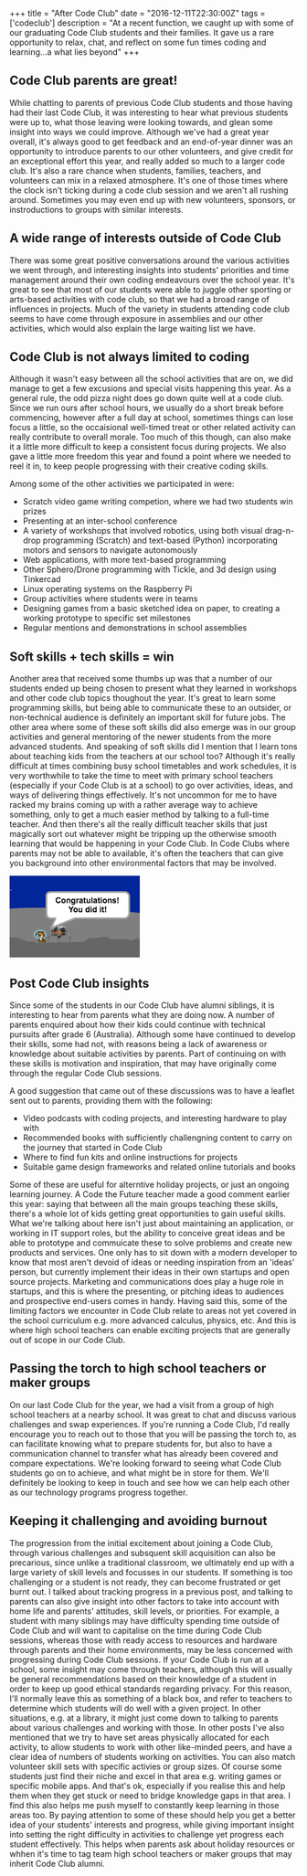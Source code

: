 +++
title = "After Code Club"
date = "2016-12-11T22:30:00Z"
tags = ['codeclub']
description = "At a recent function, we caught up with some of our graduating Code Club students and their families. It gave us a rare opportunity to relax, chat, and reflect on some fun times coding and learning...a what lies beyond"
+++


## Code Club parents are great!

While chatting to parents of previous Code Club students and those having had their last Code Club, it was interesting to hear what previous students were up to, what those leaving were looking towards, and glean some insight into ways we could improve. Although we've had a great year overall, it's always good to get feedback and an end-of-year dinner was an opportunity to introduce parents to our other volunteers, and give credit for an exceptional effort this year, and really added so much to a larger code club. It's also a rare chance when students, families, teachers, and volunteers can mix in a relaxed atmosphere. It's one of those times where the clock isn't ticking during a code club session and we aren't all rushing around. Sometimes you may even end up with new volunteers, sponsors, or instroductions to groups with similar interests.

## A wide range of interests outside of Code Club

There was some great positive conversations around the various activities we went through, and interesting insights into students' priorities and time management around their own coding endeavours over the school year. It's great to see that most of our students were able to juggle other sporting or arts-based activities with code club, so that we had a broad range of influences in projects. Much of the variety in students attending code club seems to have come through exposure in assemblies and our other activities, which would also explain the large waiting list we have.

## Code Club is not always limited to coding

Although it wasn't easy between all the school activities that are on, we did manage to get a few excusions and special visits happening this year. As a general rule, the odd pizza night does go down quite well at a code club. Since we run ours after school hours, we usually do a short break before commencing, however after a full day at school, sometimes things can lose focus a little, so the occaisional well-timed treat or other related activity can really contribute to overall morale. Too much of this though, can also make it a little more difficult to keep a consistent focus during projects. We also gave a little more freedom this year and found a point where we needed to reel it in, to keep people progressing with their creative coding skills.

Among some of the other activities we participated in were:

 - Scratch video game writing competion, where we had two students win prizes
 - Presenting at an inter-school conference
 - A variety of workshops that involved robotics, using both visual drag-n-drop programming (Scratch) and text-based (Python) incorporating motors and sensors to navigate autonomously
 - Web applications, with more text-based programming
 - Other Sphero/Drone programming with Tickle, and 3d design using Tinkercad
 - Linux operating systems on the Raspberry Pi
 - Group activities where students were in teams
 - Designing games from a basic sketched idea on paper, to creating a working prototype to specific set milestones
 - Regular mentions and demonstrations in school assemblies

## Soft skills + tech skills = win

Another area that received some thumbs up was that a number of our students ended up being chosen to present what they learned in workshops and other code club topics thoughout the year. It's great to learn some programming skills, but being able to communicate these to an outsider, or non-technical audience is definitely an important skill for future jobs. The other area where some of these soft skills did also emerge was in our group activities and general mentoring of the newer students from the more advanced students. And speaking of soft skills did I mention that I learn tons about teaching kids from the teachers at our school too? Although it's really difficult at times combining busy school timetables and work schedules, it is very worthwhile to take the time to meet with primary school teachers (especially if your Code Club is at a school) to go over activities, ideas, and ways of delivering things effectively. It's not uncommon for me to have racked my brains coming up with a rather average way to achieve something, only to get a much easier method by talking to a full-time teacher. And then there's all the really difficult teacher skills that just magically sort out whatever might be tripping up the otherwise smooth learning that would be happening in your Code Club. In Code Clubs where parents may not be able to available, it's often the teachers that can give you background into other environmental factors that may be involved.

![screenshot](/images/mh_scratch_you_did_it.png)

## Post Code Club insights

Since some of the students in our Code Club have alumni siblings, it is interesting to hear from parents what they are doing now. A number of parents enquired about how their kids could continue with technical pursuits after grade 6 (Australia). Although some have continued to develop their skills, some had not, with reasons being a lack of awareness or knowledge about suitable activities by parents. Part of continuing on with these skills is motivation and inspiration, that may have originally come through the regular Code Club sessions.

A good suggestion that came out of these discussions was to have a leaflet sent out to parents, providing them with the following:

- Video podcasts with coding projects, and interesting hardware to play with
- Recommended books with sufficiently challengning content to carry on the journey that started in Code Club
- Where to find fun kits and online instructions for projects
- Suitable game design frameworks and related online tutorials and books

Some of these are useful for alterntive holiday projects, or just an ongoing learning journey. A Code the Future teacher made a good comment earlier this year: saying that between all the main groups teaching these skills, there's a whole lot of kids getting great opportunities to gain useful skills. What we're talking about here isn't just about maintaining an application, or working in IT support roles, but the ability to conceive great ideas and be able to prototype and commuicate these to solve problems and create new products and services. One only has to sit down with a modern developer to know that most aren't devoid of ideas or needing inspiration from an 'ideas' person, but currently implement their ideas in their own startups and open source projects. Marketing and communications does play a huge role in startups, and this is where the presenting, or pitching ideas to audiences and prospective end-users comes in handy. Having said this, some of the limiting factors we encounter in Code Club relate to areas not yet covered in the school curriculum e.g. more advanced calculus, physics, etc. And this is where high school teachers can enable exciting projects that are generally out of scope in our Code Club.

## Passing the torch to high school teachers or maker groups

On our last Code Club for the year, we had a visit from a group of high school teachers at a nearby school. It was great to chat and discuss various challenges and swap experiences. If you're running a Code Club, I'd really encourage you to reach out to those that you will be passing the torch to, as can facilitate knowing what to prepare students for, but also to have a communication channel to transfer what has already been covered and compare expectations. We're looking forward to seeing what Code Club students go on to achieve, and what might be in store for them. We'll definitely be looking to keep in touch and see how we can help each other as our technology programs progress together. 

## Keeping it challenging and avoiding burnout

The progression from the initial excitement about joining a Code Club, through various challenges and subsquent skill acquisition can also be precarious, since unlike a traditional classroom, we ultimately end up with a large variety of skill levels and focusses in our students. If something is too challenging or a student is not ready, they can become frustrated or get burnt out. I talked about tracking progress in a previous post, and talking to parents can also give insight into other factors to take into account with home life and parents' attitudes, skill levels, or priorities. For example, a student with many siblings may have difficulty spending time outside of Code Club and will want to capitalise on the time during Code Club sessions, whereas those with ready access to resources and hardware through parents and their home environments, may be less concerned with progressing during Code Club sessions. If your Code Club is run at a school, some insight may come through teachers, although this will usually be general recommendations based on their knowledge of a student in order to keep up good ethical standards regarding privacy. For this reason, I'll normally leave this as something of a black box, and refer to teachers to determine which students will do well with a given project. In other situations, e.g. at a library, it might just come down to talking to parents about various challenges and working with those. In other posts I've also mentioned that we try to have set areas physically allocated for each activity, to allow students to work with other like-minded peers, and have a clear idea of numbers of students working on activities. You can also match volunteer skill sets with specific activies or group sizes. Of course some students just find their niche and excel in that area e.g. writing games or specific mobile apps. And that's ok, especially if you realise this and help them when they get stuck or need to bridge knowledge gaps in that area. I find this also helps me push myself to constantly keep learning in those areas too. By paying attention to some of these should help you get a better idea of your students' interests and progress, while giving important insight into setting the right difficulty in activities to challenge yet progress each student effectively. This helps when parents ask about holiday resources or whhen it's time to tag team high school teachers or maker groups that may inherit Code Club alumni.


